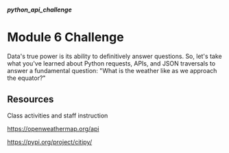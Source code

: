 ##### python_api_challenge

# Module 6 Challenge

Data's true power is its ability to definitively answer questions. So, let's take what you've learned about Python requests, APIs, and JSON traversals to answer a fundamental question: "What is the weather like as we approach the equator?"

## Resources

Class activities and staff instruction

https://openweathermap.org/api

https://pypi.org/project/citipy/

